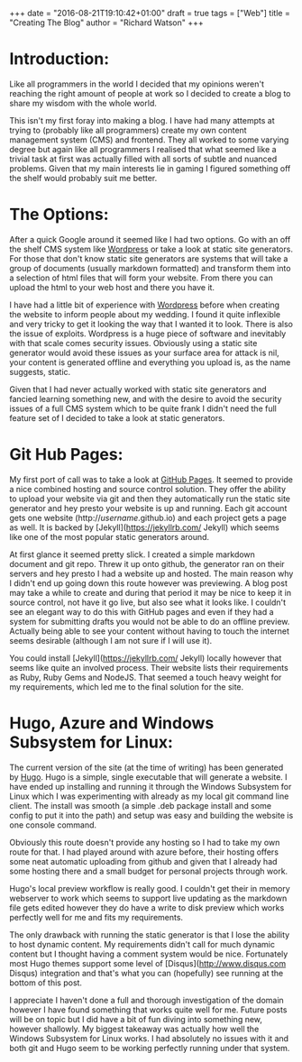 +++
date = "2016-08-21T19:10:42+01:00"
draft = true
tags = ["Web"]
title = "Creating The Blog"
author = "Richard Watson"
+++

# Introduction:

Like all programmers in the world I decided that my opinions weren't reaching the right amount of people at work so I decided to create a blog to share my wisdom with the whole world. 

This isn't my first foray into making a blog. I have had many attempts at trying to (probably like all programmers) create my own content management system (CMS) and frontend. They all worked to some varying degree but again like all programmers I realised that what seemed like a trivial task at first was actually filled with all sorts of subtle and nuanced problems. Given that my main interests lie in gaming I figured something off the shelf would probably suit me better.

# The Options:

After a quick Google around it seemed like I had two options. Go with an off the shelf CMS system like [Wordpress](http://www.wordpress.org "Wordpress") or take a look at static site generators. For those that don't know static site generators are systems that will take a group of documents (usually markdown formatted) and transform them into a selection of html files that will form your website. From there you can upload the html to your web host and there you have it. 

I have had a little bit of experience with [Wordpress](http://www.wordpress.org "Wordpress") before when creating the website to inform people about my wedding. I found it quite inflexible and very tricky to get it looking the way that I wanted it to look. There is also the issue of exploits. Wordpress is a huge piece of software and inevitably with that scale comes security issues. Obviously using a static site generator would avoid these issues as your surface area for attack is nil, your content is generated offline and everything you upload is, as the name suggests, static. 

Given that I had never actually worked with static site generators and fancied learning something new, and with the desire to avoid the security issues of a full CMS system which to be quite frank I didn't need the full feature set of I decided to take a look at static generators. 

# Git Hub Pages:

My first port of call was to take a look at [GitHub Pages](https://pages.github.com/ "GitHub Pages" ). It seemed to provide a nice combined hosting and source control solution. They offer the ability to upload your website via git and then they automatically run the static site generator and hey presto your website is up and running. Each git account gets one website (http://_username_.github.io) and each project gets a page as well. It is backed by [Jekyll](https://jekyllrb.com/ Jekyll) which seems like one of the most popular static generators around. 

At first glance it seemed pretty slick. I created a simple markdown document and git repo. Threw it up onto github, the generator ran on their servers and hey presto I had a website up and hosted. The main reason why I didn't end up going down this route however was previewing. A blog post may take a while to create and during that period it may be nice to keep it in source control, not have it go live, but also see what it looks like. I couldn't see an elegant way to do this with GitHub pages and even if they had a system for submitting drafts you would not be able to do an offline preview. Actually being able to see your content without having to touch the internet seems desirable (although I am not sure if I will use it). 

You could install [Jekyll](https://jekyllrb.com/ Jekyll) locally however that seems like quite an involved process. Their website lists their requirements as Ruby, Ruby Gems and NodeJS. That seemed a touch heavy weight for my requirements, which led me to the final solution for the site.   

# Hugo, Azure and Windows Subsystem for Linux:

The current version of the site (at the time of writing) has been generated by [Hugo](https://gohugo.io/ "Hugo"). Hugo is a simple, single executable that will generate a website.  I have ended up installing and running it through the Windows Subsystem for Linux which I was experimenting with already as my local git command line client. The install was smooth (a simple .deb package install and some config to put it into the path) and setup was easy and building the website is one console command. 

Obviously this route doesn't provide any hosting so I had to take my own route for that. I had played around with azure before, their hosting offers some neat automatic uploading from github and given that I already had some hosting there and a small budget for personal projects through work. 

Hugo's local preview workflow is really good. I couldn't get their in memory webserver to work which seems to support live updating as the markdown file gets edited however they do have a write to disk preview which works perfectly well for me and fits my requirements.

The only drawback with running the static generator is that I lose the ability to host dynamic content. My requirements didn't call for much dynamic content but I thought having a comment system would be nice. Fortunately most Hugo themes support some level of [Disqus](http://www.disqus.com Disqus) integration and that's what you can (hopefully) see running at the bottom of this post. 

I appreciate I haven't done a full and thorough investigation of the domain however I have found something that works quite well for me. Future posts will be on topic but I did have a bit of fun diving into something new, however shallowly. My biggest takeaway was actually how well the Windows Subsystem for Linux works. I had absolutely no issues with it and both git and Hugo seem to be working perfectly running under that system. 





